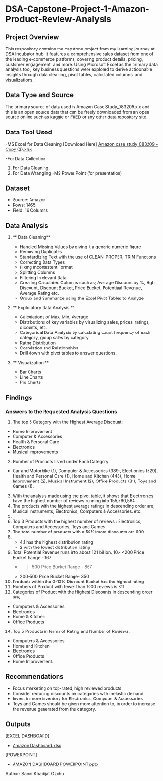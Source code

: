 # DSA-Capstone-Project-1-Amazon-Product-Review-Analysis
## Project Overview
This respository contains the capstone project from my learning journey at DSA Incubator hub. It features a comprehensive sales dataset from one of the leading e-commerce platforms, covering product details, pricing, customer engagement, and more. Using Microsoft Excel as the primary data analysis tool, key business questions were explored to derive actioonable insights through data cleaning, pivot tables, calculated columns, and visualizations.

## Data Type and Source
The primary source of data used is Amazon Case Study_083209.xlx and this is an open source data that can be freely downloaded from an open source online such as kaggle or FRED or any other data repository site.

## Data Tool Used
-MS Excel for Data Cleaning [Download Here] [Amazon case study_083209 - Copy (2).xlsx](https://github.com/user-attachments/files/21040023/Amazon.case.study_083209.-.Copy.2.xlsx)

  -For Data Collection
  1. For Data Cleaning
  2. For Data Wrangling
-MS Power Point (for presentation)

## Dataset
  * Source: Amazon
  * Rows: 1465
  * Field: 16 Columns

## Data Analysis
1. ** Data Cleaning**
   - Handled Missing Values by giving it a generic numeric figure
   - Removing Duplicates
   - Standardizing Text with the use of CLEAN, PROPER, TRIM Functions
   - Correcting Data Types
   - Fixing inconsistent Format
   - Splitting Columns
   - Filtering Irrelevant Data
   - Creating Calculated Columns such as; Average Discount by %, Hgh Discount, Discount Bucket, Price Bucket, Potentiaal Revenue, Average Rating etc.
   - Group and Summarize using the Excel Pivot Tables to Analyze

2. ** Exploratory Data Analysis **
   - Calculations of Max, Min, Average
   - Distributions of key variables by visualizing sales, prices, ratings, dicounts, etc.
   - Categorical Data Analysis by calculating count frequency of each category, group sales by category
   - Ratng Distribution
   - Correlation and Relationships
   - Drill down with pivot tables to answer questions.

3. ** Visualization **
   - Bar Charts
   - Line Charts
   - Pie Charts

## Findings ##
### Answers to the Requested Analysis Questions
 1. The top 5 Category with the Highest Average Discount:
   * Home Improvement
   * Computer & Accessories
   * Health & Personal Care
   * Electronics
   * Musical Improvements
2. Number of Products listed under Each Category
 - Car and Motorbike (1), Computer & Accessories (389), Electronics (529), Health and Personal Care (1), Home and Kitchen (448), Home Improvement (2), Musical Instrument (2), Office Products (31), Toys and Games (1).
3. With the analysis made using the pivot table, it shows that Electrronics have the highest number of reviews running into 155,560,564
4. The products with the highest average ratings in descending order are; Musical Instruments, Electronics, Computers & Accessories. etc.
5.
6. Top 3 Products with the highest number of reviews : Electronics, Computers and Accessories, Toys and Games
7. The total number of products with a 50%/more discounts are 690
8. - 4.1 has the highest distribution rating
   - 2 with the lowest distribution rating
9. Total Potential Revenue runs into about 121 billion.
10.- <200 Price Bucket Range -  167
   - >500 Price Bucket Range -  867
   - 200-500 Price Bucket Range- 350
11. Products within the 0-10% Discount Bucket has the highest rating
12. Numbers of Product with fewer than 1000 reviews is 311
13. Categories of Product with the Highest Discounts in descending order are;
   - Computers & Accessories
   - Electronics
   - Home & Kitchen
   - Office Products
14. Top 5 Products in terms of Rating and Number of Reviews:
   - Computers & Accessories
   - Home and Kitchen
   - Electronics
   - Office Products
   - Home Improvement.

## Recommendations ##
   - Focus marketing on top-rated, high reviewed products
   - Consider reducing discounts on categories with inelastic demand
   - Invest in more inventory for Electronics, Computer & Accessories
   - Toys and Games should be given more attention to, in order to increase the revenue generated from the category.

## Outputs ##
[EXCEL DASHBOARD]  
* [Amazon Dashboard.xlsx](https://github.com/user-attachments/files/21040029/Amazon.Dashboard.xlsx)

[POWERPOINT] 
* [AMAZON DASHBOARD POWERPOINT.pptx](https://github.com/user-attachments/files/21040050/AMAZON.DASHBOARD.POWERPOINT.pptx)


Author: Sanni Khadijat Ozohu
